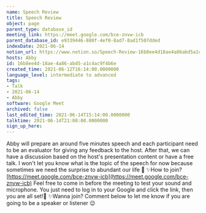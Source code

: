```yaml
---
name: Speech Review
title: Speech Review
object: page
parent_type: database_id
meeting_link: https://meet.google.com/bce-znvw-icb
parent_database_id: e9339446-880f-4ef0-8ad7-8ad1f507dded
indexDate: 2021-06-14
notion_url: https://www.notion.so/Speech-Review-16b8ee4d18ae4a86abd5a1c4ac9f4b6e
hosts: Abby
id: 16b8ee4d-18ae-4a86-abd5-a1c4ac9f4b6e
created_time: 2021-06-12T16:14:00.0000000
language_level: intermediate to advanced
tags:
- Talk
- 2021-06-14
- Abby
software: Google Meet
archived: false
last_edited_time: 2021-06-14T15:14:00.0000000
talktime: 2021-06-14T21:00:00.0000000
sign_up_here: 
---
```


Abby will prepare an around five minutes speech and each participant need to be an evaluator for giving any feedback to the host. After that, we can have a discussion based on the host's presentation content or have a free talk. I won't let you know what is the topic of the speech for now because sometimes we need the surprise to abundant our life 🥰
✨How to join?
 [https://meet.google.com/bce-znvw-icb](https://meet.google.com/bce-znvw-icb) 
Feel free to come in before the meeting to test your sound and microphone. You just need to log in to your Google and click the link, then you are all set!🥳 
✨Wanna join?
Comment below to let me know if you are going to be a speaker or listener 😉


